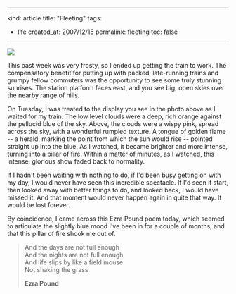 -----
kind: article
title: "Fleeting"
tags:
- life
created_at: 2007/12/15
permalink: fleeting
toc: false
-----

<p class="img-shadow"><a href="http://www.flickr.com/photos/bsag/2112162303/"><img src="http://farm3.static.flickr.com/2071/2112162303_833717a8b8_m.jpg" /></a></p>

<p>This past week was very frosty, so I ended up getting the train to work. The compensatory benefit for putting up with packed, late-running trains and grumpy fellow commuters was the opportunity to see some truly stunning sunrises. The station platform faces east, and you see big, open skies over the nearby range of hills.</p>

<p>On Tuesday, I was treated to the display you see in the photo above as I waited for my train. The low level clouds were a deep, rich orange against the pellucid blue of the sky. Above, the clouds were a wispy pink, spread across the sky, with a wonderful  rumpled texture. A tongue of golden flame -- a herald, marking the point from which the sun would rise -- pointed straight up into the blue. As I watched, it became brighter and more intense, turning into a pillar of fire. Within a matter of minutes, as I watched, this intense, glorious show faded back to normality.</p>

<p>If I hadn't been waiting with nothing to do, if I'd been busy getting on with my day, I would never have seen this incredible spectacle. If I'd seen it start, then looked away with better things to do, and looked back, I would have missed it. And that moment would never happen again in quite that way. It would be lost forever.</p>

<p>By coincidence, I came across this Ezra Pound poem today, which seemed to articulate the slightly blue mood I've been in for a couple of months, and that this pillar of fire shook me out of.</p>

<blockquote>
<p>
And the days are not full enough<br />
And the nights are not full enough<br />
And life slips by like a field mouse<br />
Not shaking the grass
</p>
<p>
<strong>Ezra Pound</strong>
</p>
</blockquote>


